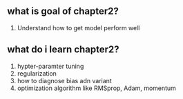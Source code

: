 ## what is goal of chapter2?
1. Understand how to get model perform well


## what do i learn chapter2?
1. hypter-paramter tuning
2. regularization
3. how to diagnose bias adn variant
4. optimization algorithm like RMSprop, Adam, momentum
